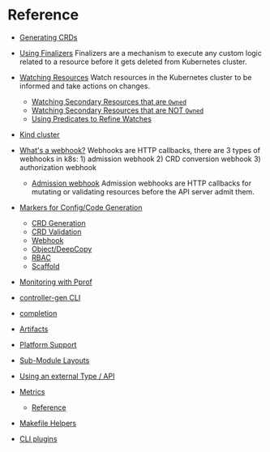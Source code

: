 # Reference

  - [Generating CRDs](generating-crd.md)
  - [Using Finalizers](using-finalizers.md)
    Finalizers are a mechanism to
    execute any custom logic related to a resource before it gets deleted from
    Kubernetes cluster.
  - [Watching Resources](watching-resources.md)
    Watch resources in the Kubernetes cluster to be informed and take actions on changes.
      - [Watching Secondary Resources that are `Owned` ](watching-resources/secondary-owned-resources.md)
      - [Watching Secondary Resources that are NOT `Owned`](watching-resources/secondary-resources-not-owned)
      - [Using Predicates to Refine Watches](watching-resources/predicates-with-watch.md)
  - [Kind cluster](kind.md)
  - [What's a webhook?](webhook-overview.md)
    Webhooks are HTTP callbacks, there are 3
    types of webhooks in k8s: 1) admission webhook 2) CRD conversion webhook 3)
    authorization webhook
    - [Admission webhook](admission-webhook.md)
      Admission webhooks are HTTP
      callbacks for mutating or validating resources before the API server admit
      them.
  - [Markers for Config/Code Generation](markers.md)

      - [CRD Generation](markers/crd.md)
      - [CRD Validation](markers/crd-validation.md)
      - [Webhook](markers/webhook.md)
      - [Object/DeepCopy](markers/object.md)
      - [RBAC](markers/rbac.md)
      - [Scaffold](markers/scaffold.md)

  - [Monitoring with Pprof](pprof-tutorial.md)
  - [controller-gen CLI](controller-gen.md)
  - [completion](completion.md)
  - [Artifacts](artifacts.md)
  - [Platform Support](platform.md)

  - [Sub-Module Layouts](submodule-layouts.md)
  - [Using an external Type / API](using_an_external_type.md)

  - [Metrics](metrics.md)
      - [Reference](metrics-reference.md)

  - [Makefile Helpers](makefile-helpers.md)
  - [CLI plugins](../plugins/plugins.md)
